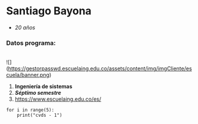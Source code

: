 # Santiago Bayona
- *20 años*
### Datos programa:
\
![]
(https://gestorpasswd.escuelaing.edu.co/assets/content/img/imgCliente/escuela/banner.png)

1. __Ingeniería de sistemas__
2. *__Séptimo semestre__*
3. <https://www.escuelaing.edu.co/es/>

```
for i in range(5):
    print("cvds - 1")
```
